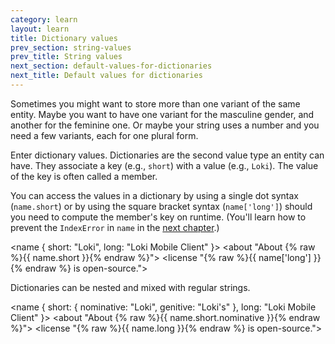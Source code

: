 ```yaml
---
category: learn
layout: learn
title: Dictionary values
prev_section: string-values
prev_title: String values
next_section: default-values-for-dictionaries
next_title: Default values for dictionaries
---
```


<section class="clearfix">
	<div class="left">
		<p>Sometimes you might want to store more than one variant of the same entity.  Maybe you want to have one variant for the masculine gender, and another for the feminine one.  Or maybe your string uses a number and you need a few variants, each for one plural form.</p>
		<p>Enter dictionary values.  Dictionaries are the second value type an entity can have.  They associate a key (e.g., <code>short</code>) with a value (e.g., <code>Loki</code>).  The value of the key is often called a member.</p>
		<p>You can access the values in a dictionary by using a single dot syntax (<code>name.short</code>) or by using the square bracket syntax (<code>name['long']</code>) should you need to compute the member's key on runtime.
(You'll learn how to prevent the <code>IndexError</code> in <code>name</code> in the <a href="{% post_url 2012-07-04-default-values-for-dictionaries %}">next chapter</a>.)</p>
	</div>
	<div class="right">
		<div class="editor sourceEditor height15"
		  id="sourceEditor1"
		  data-source="sourceEditor1"
		  data-output="output1"
		>&lt;name {
  short: "Loki",
  long: "Loki Mobile Client"
}&gt;
&lt;about "About {% raw %}{{ name.short }}{% endraw %}"&gt;
&lt;license "{% raw %}{{ name['long'] }}{% endraw %} is open-source."&gt;
		</div>
		<dl id="output1">
		</dl>
	</div>
</section>

<section class="clearfix">
	<div class="left">
		<p>Dictionaries can be nested and mixed with regular strings.</p>
	</div>
	<div class="right">
		<div class="editor sourceEditor height15"
		  id="sourceEditor2"
		  data-source="sourceEditor2"
		  data-output="output2"
		>&lt;name {
  short: {
    nominative: "Loki",
    genitive: "Loki's"
  },
  long: "Loki Mobile Client"
}&gt;
&lt;about "About {% raw %}{{ name.short.nominative }}{% endraw %}"&gt;
&lt;license "{% raw %}{{ name.long }}{% endraw %} is open-source."&gt;
		</div>
		<dl id="output2">
		</dl>
	</div>
</section>
